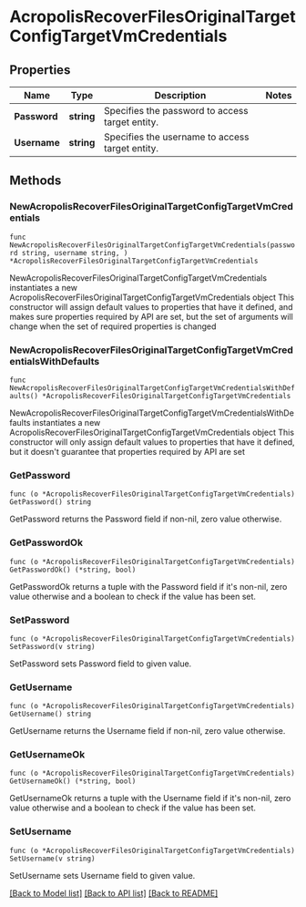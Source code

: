 # AcropolisRecoverFilesOriginalTargetConfigTargetVmCredentials

## Properties

Name | Type | Description | Notes
------------ | ------------- | ------------- | -------------
**Password** | **string** | Specifies the password to access target entity. | 
**Username** | **string** | Specifies the username to access target entity. | 

## Methods

### NewAcropolisRecoverFilesOriginalTargetConfigTargetVmCredentials

`func NewAcropolisRecoverFilesOriginalTargetConfigTargetVmCredentials(password string, username string, ) *AcropolisRecoverFilesOriginalTargetConfigTargetVmCredentials`

NewAcropolisRecoverFilesOriginalTargetConfigTargetVmCredentials instantiates a new AcropolisRecoverFilesOriginalTargetConfigTargetVmCredentials object
This constructor will assign default values to properties that have it defined,
and makes sure properties required by API are set, but the set of arguments
will change when the set of required properties is changed

### NewAcropolisRecoverFilesOriginalTargetConfigTargetVmCredentialsWithDefaults

`func NewAcropolisRecoverFilesOriginalTargetConfigTargetVmCredentialsWithDefaults() *AcropolisRecoverFilesOriginalTargetConfigTargetVmCredentials`

NewAcropolisRecoverFilesOriginalTargetConfigTargetVmCredentialsWithDefaults instantiates a new AcropolisRecoverFilesOriginalTargetConfigTargetVmCredentials object
This constructor will only assign default values to properties that have it defined,
but it doesn't guarantee that properties required by API are set

### GetPassword

`func (o *AcropolisRecoverFilesOriginalTargetConfigTargetVmCredentials) GetPassword() string`

GetPassword returns the Password field if non-nil, zero value otherwise.

### GetPasswordOk

`func (o *AcropolisRecoverFilesOriginalTargetConfigTargetVmCredentials) GetPasswordOk() (*string, bool)`

GetPasswordOk returns a tuple with the Password field if it's non-nil, zero value otherwise
and a boolean to check if the value has been set.

### SetPassword

`func (o *AcropolisRecoverFilesOriginalTargetConfigTargetVmCredentials) SetPassword(v string)`

SetPassword sets Password field to given value.


### GetUsername

`func (o *AcropolisRecoverFilesOriginalTargetConfigTargetVmCredentials) GetUsername() string`

GetUsername returns the Username field if non-nil, zero value otherwise.

### GetUsernameOk

`func (o *AcropolisRecoverFilesOriginalTargetConfigTargetVmCredentials) GetUsernameOk() (*string, bool)`

GetUsernameOk returns a tuple with the Username field if it's non-nil, zero value otherwise
and a boolean to check if the value has been set.

### SetUsername

`func (o *AcropolisRecoverFilesOriginalTargetConfigTargetVmCredentials) SetUsername(v string)`

SetUsername sets Username field to given value.



[[Back to Model list]](../README.md#documentation-for-models) [[Back to API list]](../README.md#documentation-for-api-endpoints) [[Back to README]](../README.md)


